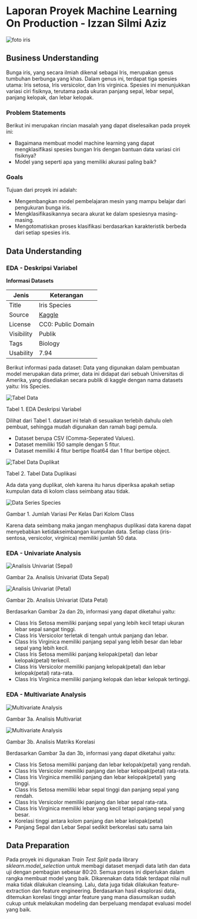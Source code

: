 # Laporan Proyek Machine Learning On Production - Izzan Silmi Aziz 

![foto iris](https://i.imgur.com/BUcKu6v.png)

## Business Understanding
Bunga iris, yang secara ilmiah dikenal sebagai Iris, merupakan genus tumbuhan berbunga yang khas. Dalam genus ini, terdapat tiga spesies utama: Iris setosa, Iris versicolor, 
dan Iris virginica. Spesies ini menunjukkan variasi ciri fisiknya, terutama pada ukuran panjang sepal, lebar sepal, panjang kelopak, dan lebar kelopak.

### Problem Statements
Berikut ini merupakan rincian masalah yang dapat diselesaikan pada proyek ini:
-  Bagaimana membuat model machine learning yang dapat mengklasifikasi spesies bungan Iris dengan bantuan data variasi ciri fisiknya?
-  Model yang seperti apa yang memiliki akurasi paling baik?

### Goals
Tujuan dari proyek ini adalah:
- Mengembangkan model pembelajaran mesin yang mampu belajar dari pengukuran bunga iris.
- Mengklasifikasikannya secara akurat ke dalam spesiesnya masing-masing. 
- Mengotomatiskan proses klasifikasi berdasarkan karakteristik berbeda dari setiap spesies iris.

## Data Understanding
### EDA - Deskripsi Variabel
**Informasi Datasets**

| Jenis | Keterangan |
| ------ | ------ |
| Title | Iris Species |
| Source | [Kaggle](https://www.kaggle.com/datasets/uciml/iris/data) | 
| License | CC0: Public Domain |
| Visibility | Publik |
| Tags | Biology |
| Usability | 7.94 |

Berikut informasi pada dataset: 
Data yang digunakan dalam pembuatan model merupakan data primer, data ini didapat dari sebuah Universitas di Amerika, 
yang disediakan secara publik di kaggle dengan nama datasets yaitu: Iris Species.

![Tabel Data](https://github.com/isa96/MLP/blob/main/assets/1.PNG "Tabel Data")

Tabel 1. EDA Deskripsi Variabel

Dilihat dari Tabel 1. dataset ini telah di sesuaikan terlebih dahulu oleh pembuat, sehingga mudah digunakan dan ramah bagi pemula. 
- Dataset berupa CSV (Comma-Seperated Values).
- Dataset memiliki 150 sample dengan 5 fitur.
- Dataset memiliki 4 fitur bertipe float64 dan 1 fitur bertipe object.

![Tabel Data Duplikat](https://github.com/isa96/MLP/blob/main/assets/2.PNG "Tabel Data Duplikat")

Tabel 2. Tabel Data Duplikasi

Ada data yang duplikat, oleh karena itu harus diperiksa apakah setiap kumpulan data di kolom class seimbang atau tidak.

![Data Series Species](https://github.com/isa96/MLP/blob/main/assets/3.PNG "Data Series Species")

Gambar 1. Jumlah Variasi Per Kelas Dari Kolom Class

Karena data seimbang maka jangan menghapus duplikasi data karena dapat menyebabkan ketidakseimbangan kumpulan data.
Setiap class (iris-sentosa, versicolor, virginica) memiliki jumlah 50 data.

### EDA - Univariate Analysis

![Analisis Univariat (Sepal)](https://github.com/isa96/MLP/blob/main/assets/4.PNG "Analisis Univariat (Sepal)")

Gambar 2a. Analisis Univariat (Data Sepal) 

![Analisis Univariat (Petal)](https://github.com/isa96/MLP/blob/main/assets/5.PNG "Analisis Univariat (Petal)")

Gambar 2b. Analisis Univariat (Data Petal)

Berdasarkan Gambar 2a dan 2b, informasi yang dapat diketahui yaitu:
  - Class Iris Setosa memiliki panjang sepal yang lebih kecil tetapi ukuran lebar sepal sangat tinggi.
  - Class Iris Versicolor terletak di tengah untuk panjang dan lebar.
  - Class Iris Virginica memiliki panjang sepal yang lebih besar dan lebar sepal yang lebih kecil.
  - Class Iris Setosa memiliki panjang kelopak(petal) dan lebar kelopak(petal) terkecil.
  - Class Iris Versicolor memiliki panjang kelopak(petal) dan lebar kelopak(petal) rata-rata.
  - Class Iris Virginica memiliki panjang kelopak dan lebar kelopak tertinggi.

 ### EDA - Multivariate Analysis

![Multivariate Analysis](https://github.com/isa96/MLP/blob/main/assets/6.PNG "Analisis Multivariat")


Gambar 3a. Analisis Multivariat

![Multivariate Analysis](https://github.com/isa96/MLP/blob/main/assets/7.PNG "Analisis Matriks Korelasi")


Gambar 3b. Analisis Matriks Korelasi

Berdasarkan Gambar 3a dan 3b, informasi yang dapat diketahui yaitu:
  - Class Iris Setosa memiliki panjang dan lebar kelopak(petal) yang rendah.
  - Class Iris Versicolor memiliki panjang dan lebar kelopak(petal) rata-rata.
  - Class Iris Virginica memiliki panjang dan lebar kelopak(petal) yang tinggi.
  - Class Iris Setosa memiliki lebar sepal tinggi dan panjang sepal yang rendah.
  - Class Iris Versicolor memiliki panjang dan lebar sepal rata-rata.
  - Class Iris Virginica memiliki lebar yang kecil tetapi panjang sepal yang besar.
  - Korelasi tinggi antara kolom panjang dan lebar kelopak(petal)
  - Panjang Sepal dan Lebar Sepal sedikit berkorelasi satu sama lain

## Data Preparation

Pada proyek ini digunakan _Train Test Split_ pada library  *sklearn.model_selection* untuk membagi dataset menjadi data latih dan data uji dengan pembagian sebesar 80:20. Semua proses ini diperlukan dalam rangka membuat model yang baik.
Dikarenakan data tidak terdapat nilai null maka tidak dilakukan cleansing. Lalu, data juga tidak dilakukan feature-extraction dan feature engineering. Berdasarkan hasil eksplorasi data, ditemukan korelasi tinggi antar feature yang mana diasumsikan sudah cukup untuk melakukan modeling dan berpeluang mendapat evaluasi model yang baik.
